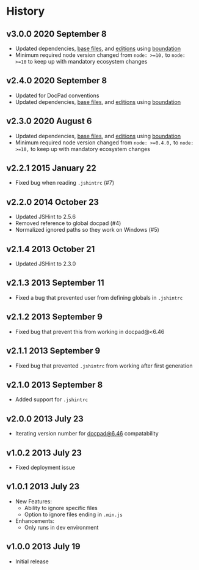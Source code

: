 # History

## v3.0.0 2020 September 8

-   Updated dependencies, [base files](https://github.com/bevry/base), and [editions](https://editions.bevry.me) using [boundation](https://github.com/bevry/boundation)
-   Minimum required node version changed from `node: >=10,` to `node: >=10` to keep up with mandatory ecosystem changes

## v2.4.0 2020 September 8

-   Updated for DocPad conventions
-   Updated dependencies, [base files](https://github.com/bevry/base), and [editions](https://editions.bevry.me) using [boundation](https://github.com/bevry/boundation)

## v2.3.0 2020 August 6

-   Updated dependencies, [base files](https://github.com/bevry/base), and [editions](https://editions.bevry.me) using [boundation](https://github.com/bevry/boundation)
-   Minimum required node version changed from `node: >=0.4.0,` to `node: >=10,` to keep up with mandatory ecosystem changes

## v2.2.1 2015 January 22

-   Fixed bug when reading `.jshintrc` (#7)

## v2.2.0 2014 October 23

-   Updated JSHint to 2.5.6
-   Removed reference to global docpad (#4)
-   Normalized ignored paths so they work on Windows (#5)

## v2.1.4 2013 October 21

-   Updated JSHint to 2.3.0

## v2.1.3 2013 September 11

-   Fixed a bug that prevented user from defining globals in `.jshintrc`

## v2.1.2 2013 September 9

-   Fixed bug that prevent this from working in docpad@<6.46

## v2.1.1 2013 September 9

-   Fixed bug that prevented `.jshintrc` from working after first generation

## v2.1.0 2013 September 8

-   Added support for `.jshintrc`

## v2.0.0 2013 July 23

-   Iterating version number for docpad@6.46 compatability

## v1.0.2 2013 July 23

-   Fixed deployment issue

## v1.0.1 2013 July 23

-   New Features:
    -   Ability to ignore specific files
    -   Option to ignore files ending in `.min.js`
-   Enhancements:
    -   Only runs in dev environment

## v1.0.0 2013 July 19

-   Initial release
